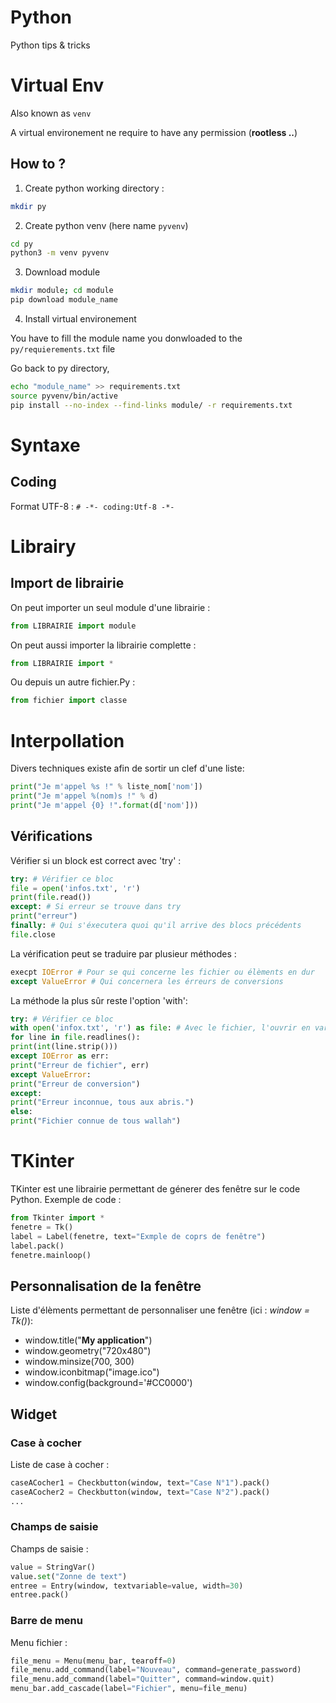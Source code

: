 # Python
Python tips & tricks

# Virtual Env

Also known as `venv`

A virtual environement ne require to have any permission (**rootless ..**)

## How to ?

1. Create python working directory :

```sh
mkdir py
```

2. Create python venv (here name `pyvenv`)

```sh
cd py
python3 -m venv pyvenv
```

3. Download module

```sh
mkdir module; cd module
pip download module_name
```

4. Install virtual environement 

You have to fill the module name you donwloaded to the `py/requierements.txt` file 

Go back to py directory,

```sh
echo "module_name" >> requirements.txt
source pyvenv/bin/active
pip install --no-index --find-links module/ -r requirements.txt
```

# Syntaxe

## Coding

Format UTF-8 : ``# -*- coding:Utf-8 -*-``

# Librairy

## Import de librairie

On peut importer un seul module d'une librairie :

```python
from LIBRAIRIE import module
```

On peut aussi importer la librairie complette : 

```python
from LIBRAIRIE import *
```

Ou depuis un autre fichier.Py :

```python
from fichier import classe
```

# Interpollation

Divers techniques existe afin de sortir un clef d'une liste:

```python
print("Je m'appel %s !" % liste_nom['nom']) 
print("Je m'appel %(nom)s !" % d)
print("Je m'appel {0} !".format(d['nom']))
```

## Vérifications

Vérifier si un block est correct avec 'try' :

```python
try: # Vérifier ce bloc
file = open('infos.txt', 'r')
print(file.read())
except: # Si erreur se trouve dans try
print("erreur")
finally: # Qui s'éxecutera quoi qu'il arrive des blocs précédents
file.close
```

La vérification peut se traduire par plusieur méthodes :

```python
execpt IOError # Pour se qui concerne les fichier ou élèments en dur
except ValueError # Qui concernera les érreurs de conversions
```
La méthode la plus sûr reste l'option 'with':

```python
try: # Vérifier ce bloc
with open('infox.txt', 'r') as file: # Avec le fichier, l'ouvrir en var file
for line in file.readlines():
print(int(line.strip()))
except IOError as err:
print("Erreur de fichier", err)
except ValueError:
print("Erreur de conversion")
except:
print("Erreur inconnue, tous aux abris.")
else:
print("Fichier connue de tous wallah")
```

# TKinter

TKinter est une librairie permettant de génerer des fenêtre sur le code Python.
Exemple de code :

```python
from Tkinter import *
fenetre = Tk()
label = Label(fenetre, text="Exmple de coprs de fenêtre")
label.pack()
fenetre.mainloop()
```

## Personnalisation de la fenêtre

Liste d'élèments permettant de personnaliser une fenêtre (ici : *window = Tk()*):
- window.title("**My application**")
- window.geometry("720x480")
- window.minsize(700, 300)
- window.iconbitmap("image.ico")
- window.config(background='#CC0000')

## Widget

### Case à cocher
Liste de case à cocher :

```python
caseACocher1 = Checkbutton(window, text="Case N°1").pack()
caseACocher2 = Checkbutton(window, text="Case N°2").pack()
...
```

### Champs de saisie
Champs de saisie :

```python
value = StringVar()
value.set("Zonne de text")
entree = Entry(window, textvariable=value, width=30)
entree.pack()
```

### Barre de menu

Menu fichier :

```python
file_menu = Menu(menu_bar, tearoff=0)
file_menu.add_command(label="Nouveau", command=generate_password)
file_menu.add_command(label="Quitter", command=window.quit)
menu_bar.add_cascade(label="Fichier", menu=file_menu)
```